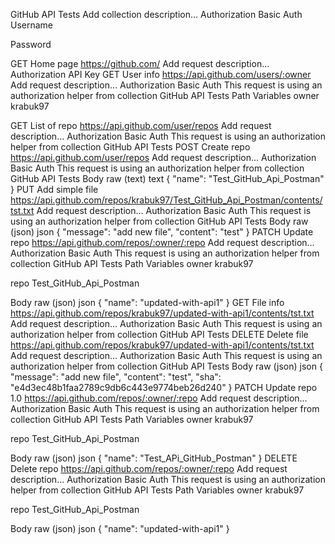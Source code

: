 GitHub API Tests
Add collection description…
Authorization
Basic Auth
Username
<username>

Password
<password>

GET
Home page
https://github.com/
Add request description…
Authorization
API Key
GET
User info
https://api.github.com/users/:owner
Add request description…
Authorization
Basic Auth
This request is using an authorization helper from collection GitHub API Tests
Path Variables
owner
krabuk97

GET
List of repo
https://api.github.com/user/repos
Add request description…
Authorization
Basic Auth
This request is using an authorization helper from collection GitHub API Tests
POST
Create repo
https://api.github.com/user/repos
Add request description…
Authorization
Basic Auth
This request is using an authorization helper from collection GitHub API Tests
Body
raw (text)
text
{
    "name": "Test_GitHub_Api_Postman"
}
PUT
Add simple file
https://api.github.com/repos/krabuk97/Test_GitHub_Api_Postman/contents/tst.txt
Add request description…
Authorization
Basic Auth
This request is using an authorization helper from collection GitHub API Tests
Body
raw (json)
json
{
  "message": "add new file",
  "content": "test"
}
PATCH
Update repo
https://api.github.com/repos/:owner/:repo
Add request description…
Authorization
Basic Auth
This request is using an authorization helper from collection GitHub API Tests
Path Variables
owner
krabuk97

repo
Test_GitHub_Api_Postman

Body
raw (json)
json
{
    "name": "updated-with-api1"
}
GET
File info
https://api.github.com/repos/krabuk97/updated-with-api1/contents/tst.txt
Add request description…
Authorization
Basic Auth
This request is using an authorization helper from collection GitHub API Tests
DELETE
Delete file
https://api.github.com/repos/krabuk97/updated-with-api1/contents/tst.txt
Add request description…
Authorization
Basic Auth
This request is using an authorization helper from collection GitHub API Tests
Body
raw (json)
json
{
  "message": "add new file",
  "content": "test",
  "sha": "e4d3ec48b1faa2789c9db6c443e9774beb26d240"
}
PATCH
Update repo 1.0
https://api.github.com/repos/:owner/:repo
Add request description…
Authorization
Basic Auth
This request is using an authorization helper from collection GitHub API Tests
Path Variables
owner
krabuk97

repo
Test_GitHub_Api_Postman

Body
raw (json)
json
{
    "name": "Test_APi_GitHub_Postman"
}
DELETE
Delete repo
https://api.github.com/repos/:owner/:repo
Add request description…
Authorization
Basic Auth
This request is using an authorization helper from collection GitHub API Tests
Path Variables
owner
krabuk97

repo
Test_GitHub_Api_Postman

Body
raw (json)
json
{
    "name": "updated-with-api1"
}
